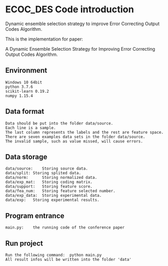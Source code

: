 # ECOC_DES Code introduction
Dynamic ensemble selection strategy to improve Error Correcting Output Codes Algorithm.

This is the implementation for paper:

A Dynamic Ensemble Selection Strategy for Improving Error Correcting Output Codes Algorithm.
## Environment
	Windows 10 64bit
	python 3.7.6
	scikit-learn 0.19.2
	numpy 1.15.4
	
## Data format
	Data should be put into the folder data/source.
	Each line is a sample.
	The last column represents the labels and the rest are feature space.
	There are seven examples data sets in the folder data/source.
	The invalid sample, such as value missed, will cause errors.

## Data storage
	data/source:	Storing source data.
	data/split:	Storing splited data.
	data/norm:    	Storing normalized data.
	data/exp_mat:	Storing coding matrix.
	data/support:	Storing feature score.
	data/fea_num: 	Storing feature selected number.
	data/exp_data:  Storing experimental data.
	data/exp:	Storing experimental results.

## Program entrance
	main.py:	the running code of the conference paper

## Run project
	Run the following command:	python main.py
	All result infos will be written into the folder 'data'
